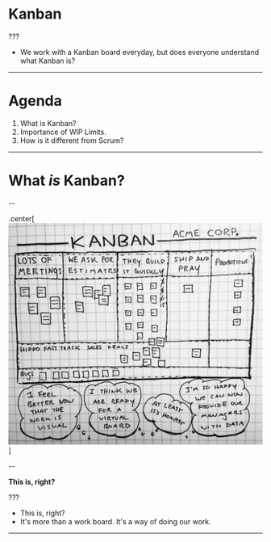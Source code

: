 # Kanban

???

 - We work with a Kanban board everyday, but does everyone understand what Kanban is?

---

# Agenda

1. What is Kanban?
2. Importance of WIP Limits.
3. How is it different from Scrum?


---

# What *is* Kanban?

--

.center[![Kanban at Acme Corp](img\KanbanAtAcmeCorp.jpeg)]

--

**This is, right?**

???

 - This is, right?
 - It's more than a work board. It's a way of doing our work.

---



